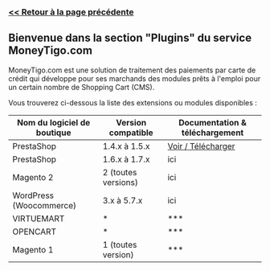 ### [<< Retour à la page précédente](/)

## Bienvenue dans la section "Plugins" du service MoneyTigo.com

MoneyTigo.com est une solution de traitement des paiements par carte de crédit qui développe pour ses marchands des modules prêts à l'emploi pour un certain nombre de Shopping Cart (CMS).

Vous trouverez ci-dessous la liste des extensions ou modules disponibles :

| Nom du logiciel de boutique  | Version compatible | Documentation & téléchargement |
| ---------------------------- | ------------------ | ------------------------------ |
| PrestaShop                   | 1.4.x à 1.5.x      | [Voir / Télécharger](https://moneytigo.github.io/MoneyTigo_Prestashop_1.4/french)|
| PrestaShop                   | 1.6.x à 1.7.x      | ici                            |
| Magento 2                    | 2 (toutes versions)| ici                            |
| WordPress (Woocommerce)      | 3.x à 5.7.x        | ici                            |
| VIRTUEMART                   | *                  | ***                            |
| OPENCART                     | *                  | ***                            |
| Magento 1                    | 1 (toutes version) | ***                            |
